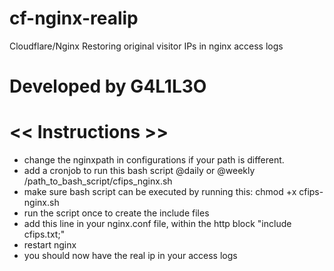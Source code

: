 # cf-nginx-realip
Cloudflare/Nginx Restoring original visitor IPs in nginx access logs

# Developed by G4L1L3O
#  << Instructions >>
- change the nginxpath in configurations if your path is different. 
- add a cronjob to run this bash script @daily or @weekly /path_to_bash_script/cfips_nginx.sh
- make sure bash script can be executed by running this: chmod +x cfips-nginx.sh
- run the script once to create the include files 
- add this line in your nginx.conf file, within the http block
  "include cfips.txt;"
- restart nginx
- you should now have the real ip in your access logs
